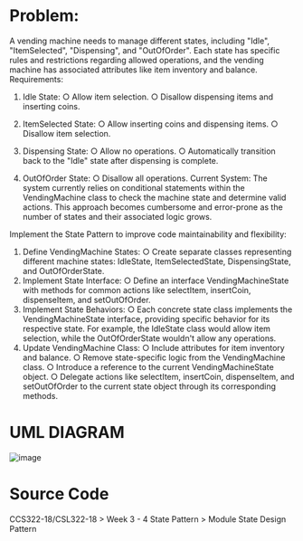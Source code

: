 # Problem:
A vending machine needs to manage different states, including "Idle", "ItemSelected", "Dispensing", and "OutOfOrder". Each state has specific rules and restrictions regarding allowed operations, and the vending machine has associated attributes like item inventory and balance.
Requirements:
1.	Idle State:
○	Allow item selection.
○	Disallow dispensing items and inserting coins.

3.	ItemSelected State:
○	Allow inserting coins and dispensing items.
○	Disallow item selection.

5.	Dispensing State:
○	Allow no operations.
○	Automatically transition back to the "Idle" state after dispensing is complete.

7.	OutOfOrder State:
○	Disallow all operations.
Current System: The system currently relies on conditional statements within the VendingMachine class to check the machine state and determine valid actions. This approach becomes cumbersome and error-prone as the number of states and their associated logic grows.

Implement the State Pattern to improve code maintainability and flexibility:
1.	Define VendingMachine States:
○	Create separate classes representing different machine states: IdleState, ItemSelectedState, DispensingState, and OutOfOrderState.
2.	Implement State Interface:
○	Define an interface VendingMachineState with methods for common actions like selectItem, insertCoin, dispenseItem, and setOutOfOrder.
3.	Implement State Behaviors:
○	Each concrete state class implements the VendingMachineState interface, providing specific behavior for its respective state. For example, the IdleState class would allow item selection, while the OutOfOrderState wouldn't allow any operations.
4.	Update VendingMachine Class:
○	Include attributes for item inventory and balance.
○	Remove state-specific logic from the VendingMachine class.
○	Introduce a reference to the current VendingMachineState object.
○	Delegate actions like selectItem, insertCoin, dispenseItem, and setOutOfOrder to the current state object through its corresponding methods.






# UML DIAGRAM
![image](https://github.com/user-attachments/assets/35feafc0-4aca-402a-88d9-3ea464a9c792)


# Source Code
CCS322-18/CSL322-18 > Week 3 - 4 State Pattern > Module State Design Pattern
